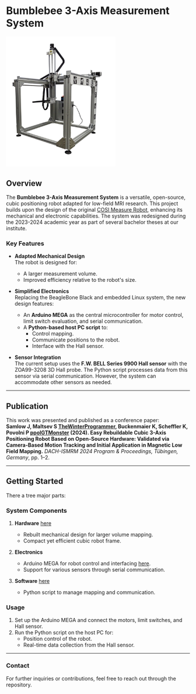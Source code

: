 
# Bumblebee 3-Axis Measurement System

<img src="Hardware/Images/cutTotalImage.png" width="300">  

## Overview

The **Bumblebee 3-Axis Measurement System** is a versatile, open-source, cubic positioning robot adapted for low-field MRI research. This project builds upon the design of the original [COSI Measure Robot](https://www.opensourceimaging.org/project/cosi-measure/), enhancing its mechanical and electronic capabilities. The system was redesigned during the 2023-2024 academic year as part of several bachelor theses at our institute.

### Key Features
- **Adapted Mechanical Design**  
  The robot is designed for:
  - A larger measurement volume.
  - Improved efficiency relative to the robot's size.

- **Simplified Electronics**  
  Replacing the BeagleBone Black and embedded Linux system, the new design features:
  - An **Arduino MEGA** as the central microcontroller for motor control, limit switch evaluation, and serial communication.
  - A **Python-based host PC script** to:
    - Control mapping.
    - Communicate positions to the robot.
    - Interface with the Hall sensor.

- **Sensor Integration**  
  The current setup uses the **F.W. BELL Series 9900 Hall sensor** with the ZOA99-3208 3D Hall probe. The Python script processes data from this sensor via serial communication. However, the system can accommodate other sensors as needed.

---

## Publication

This work was presented and published as a conference paper:  
**Samlow J, Maltsev S [TheWinterProgrammer](https://github.com/TheWinterProgrammer), Buckenmaier K, Scheffler K, Povolni P [ppolGTMonster](https://github.com/ppolGTMonster) (2024). Easy Rebuildable Cubic 3-Axis Positioning Robot Based on Open-Source Hardware: Validated via Camera-Based Motion Tracking and Initial Application in Magnetic Low Field Mapping.** *DACH-ISMRM 2024 Program & Proceedings, Tübingen, Germany*, pp. 1–2.

---

## Getting Started

There a tree major parts:

### System Components
1. **Hardware** [here](Hardware)
   - Rebuilt mechanical design for larger volume mapping.
   - Compact yet efficient cubic robot frame.

2. **Electronics** 
   - Arduino MEGA for robot control and interfacing [here](Software/Arduino/).
   - Support for various sensors through serial communication.

3. **Software** [here](Software/PythonGUI/)
   - Python script to manage mapping and communication.

### Usage
1. Set up the Arduino MEGA and connect the motors, limit switches, and Hall sensor.
2. Run the Python script on the host PC for:
   - Position control of the robot.
   - Real-time data collection from the Hall sensor.

---

### Contact
For further inquiries or contributions, feel free to reach out through the repository. 

